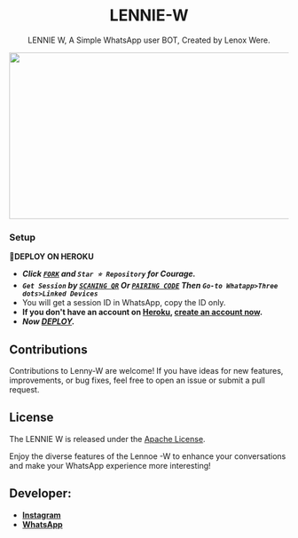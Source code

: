  <h1 align="center"> LENNIE-W </h1>
<p align="center"> LENNIE W, A Simple WhatsApp user BOT, Created by Lenox Were.
</p>



<img src="https://telegra.ph/file/3f985014b51b3cf335bfe.jpg" width="700" height="300"/>



### Setup

**📌DEPLOY ON HEROKU**
   - ***Click [`FORK`](https://github.com/franceking1/Flash-Md/fork) and `Star ⭐ Repository` for Courage.***
   - ***`Get Session` by [`SCANING QR`](https://flash-md-qr.onrender.com) Or [`PAIRING CODE`](https://flashmd-session-5fea4d73011f.herokuapp.com/pair) Then `Go-to Whatapp>Three dots>Linked Devices`***
   - You will get a session ID in WhatsApp, copy the ID only.
   - **If you don't have an account on [Heroku](https://signup.heroku.com/), [create an account now](https://signup.heroku.com/).**
   - ***Now [DEPLOY](https://dashboard.heroku.com/new?template=https://github.com/franceking1/Flash-Md).***


## Contributions

Contributions to Lenny-W are welcome! If you have ideas for new features, improvements, or bug fixes, feel free to open an issue or submit a pull request.

## License

The LENNIE W is released under the [Apache License](                        http://www.apache.org/licenses/).

Enjoy the diverse features of the Lennoe -W  to enhance your conversations and make your WhatsApp experience more interesting!

## Developer:

- [**Instagram**](https://instagram.com/im_lennie)
- [**WhatsApp**](https://wa.me/254715343733)

